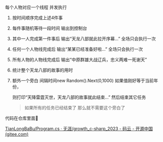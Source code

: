 每个人物对应一个线程  并发执行

1. 按时间顺序完成上述4件事

2. 每件事随机等待一段时间 输出到控制台

3. 其中一人完成第一件事后  输出“天龙八部就此拉开序幕...”   全场只会执行一次

4. 任何一个人物线完成后   输出“某某已经准备好啦...”  全场只会执行一次

5. 所有人物的人物线完成后   输出“中原群雄大战辽兵，忠义两难一死谢天”

6. 统计整个天龙八部的故事的用时

7. 额外一个旁白  间隔时间new Random().Next(0,1000) 如果值刚好等于当前年份，

   则打印“天降雷霆灭世，天龙八部的故事就此结束...” 然后结束其它任务

   > 如果所有的任务已经结束了  那么就不需要这个旁白了



代码在仓库里面:dog:

[TianLongBaBu/Program.cs · 无涯/growth_c-sharp_2023 - 码云 - 开源中国 (gitee.com)](https://gitee.com/giteemxl/growth_c-sharp_2023/blob/master/TianLongBaBu/Program.cs)